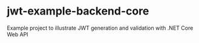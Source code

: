 # jwt-example-backend-core
Example project to illustrate JWT generation and validation with .NET Core Web API
